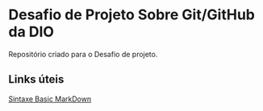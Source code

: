 # Desafio de Projeto Sobre Git/GitHub da DIO 
Repositório criado para o Desafio de projeto.

## Links úteis 
 [Sintaxe Basic MarkDown](https://www.markdownguide.org/) 
